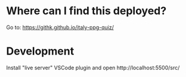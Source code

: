 # Where can I find this deployed?

Go to: https://githk.github.io/italy-ppg-quiz/

# Development

Install "live server"  VSCode plugin and open http://localhost:5500/src/